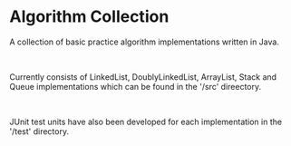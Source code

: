 # Algorithm Collection
A collection of basic practice algorithm implementations written in Java.

<br>

Currently consists of LinkedList, DoublyLinkedList, ArrayList, Stack and Queue implementations which can be found in the '/src' direectory.

<br>

JUnit test units have also been developed for each implementation in the '/test' directory. 
